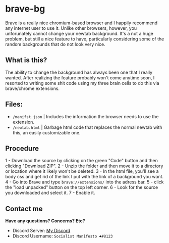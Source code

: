 # brave-bg
Brave is a really nice chromium-based browser and I happily recommend any internet user to use it. Unlike other browsers, however, you unforunately cannot change your newtab background. It's a not a huge problem, but still a nice feature to have, particularly considering some of the random backgrounds that do not look very nice. 

## What is this?
The ability to change the background has always been one that I really wanted. After realizing the feature probably won't come anytime soon, I resorted to writing some shit code using my three brain cells to do this via brave/chrome extensions. 

## Files:
- `/manifst.json` | Includes the information the browser needs to use the extension.
- `/newtab.html` | Garbage html code that replaces the normal newtab with this, an easily customizable one. 

## Procedure
1 - Download the source by clicking on the green "Code" button and then clicking "Download ZIP".
2 - Unzip the folder and then move it to a directory or location where it likely won't be deleted. 
3 - In the html file, you'll see a body css and get rid of the link I put with the link of a background you want.
4 - Go into Brave and type `brave://extensions/` into the adress bar.
5 - click the "load unpacked" button on the top left corner.
6 - Look for the source you downloaded and select it. 
7 - Enable it. 

## Contact me
**Have any questions? Concerns? Etc?**
- Discord Server: [My Discord](https://discord.gg/QynNKWA)
- Discord Username: `Socialist Manifesto ♠#8123`
